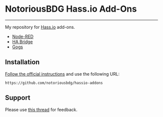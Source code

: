 # NotoriousBDG Hass.io Add-Ons
---------

My repository for [Hass.io](https://home-assistant.io/hassio/) add-ons.

* [Node-RED](https://github.com/notoriousbdg/hassio-addons/tree/master/node-red)
* [HA Bridge](https://github.com/notoriousbdg/hassio-addons/tree/master/ha-bridge)
* [Gogs](https://github.com/notoriousbdg/hassio-addons/tree/master/gogs)

## Installation

[Follow the official instructions](https://home-assistant.io/hassio/installing_third_party_addons/) and use the following URL:

    https://github.com/notoriousbdg/hassio-addons

## Support

Please use [this thread](https://community.home-assistant.io/t/repository-notoriousbdg-add-ons-node-red-and-ha-bridge/23247) for feedback.
